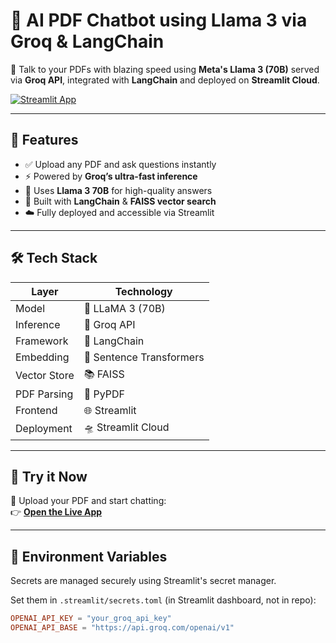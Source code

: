 # 🧠 AI PDF Chatbot using Llama 3 via Groq & LangChain

🚀 Talk to your PDFs with blazing speed using **Meta's Llama 3 (70B)** served via **Groq API**, integrated with **LangChain** and deployed on **Streamlit Cloud**.

[![Streamlit App](https://img.shields.io/badge/Launch%20App-Click%20Here-00bfff?style=for-the-badge&logo=streamlit)](https://ragmodel-numqugkseyjfkbg9thfn7o.streamlit.app/)

---

## 📌 Features

- ✅ Upload any PDF and ask questions instantly
- ⚡ Powered by **Groq’s ultra-fast inference**
- 🧠 Uses **Llama 3 70B** for high-quality answers
- 🔗 Built with **LangChain** & **FAISS vector search**
- ☁️ Fully deployed and accessible via Streamlit

---

## 🛠️ Tech Stack

| Layer        | Technology           |
|--------------|----------------------|
| Model        | 🦙 LLaMA 3 (70B)      |
| Inference    | 🚀 Groq API           |
| Framework    | 🧱 LangChain          |
| Embedding    | 🧬 Sentence Transformers |
| Vector Store | 📚 FAISS              |
| PDF Parsing  | 📄 PyPDF              |
| Frontend     | 🌐 Streamlit          |
| Deployment   | 🛸 Streamlit Cloud    |

---

## 🧪 Try it Now

📎 Upload your PDF and start chatting:  
👉 [**Open the Live App**](https://ragmodel-numqugkseyjfkbg9thfn7o.streamlit.app/)

---

## 🔐 Environment Variables

Secrets are managed securely using Streamlit's secret manager.

Set them in `.streamlit/secrets.toml` (in Streamlit dashboard, not in repo):

```toml
OPENAI_API_KEY = "your_groq_api_key"
OPENAI_API_BASE = "https://api.groq.com/openai/v1"
